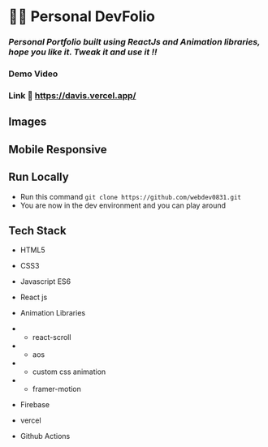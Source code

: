# 👨‍💻 Personal DevFolio

### _Personal Portfolio built using ReactJs and Animation libraries, hope you like it. Tweak it and use it !!_

### Demo Video

### Link :link: https://davis.vercel.app/

## Images

<!-- <img src='./project_images/portfolio.png/' /> -->

## Mobile Responsive

<!-- <img src='./project_images/mobile.png/' /> -->

## Run Locally

- Run this command `git clone https://github.com/webdev0831.git`
- You are now in the dev environment and you can play around

## Tech Stack

- HTML5
- CSS3
- Javascript ES6
- React js

- Animation Libraries
- - react-scroll
- - aos
- - custom css animation
- - framer-motion

- Firebase
- vercel
- Github Actions
